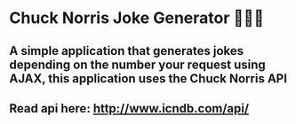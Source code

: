 # Chuck Norris Joke Generator 🤣😂😅
## A simple application that generates jokes depending on the number your request using AJAX, this application uses the Chuck Norris API
## Read api here: http://www.icndb.com/api/
